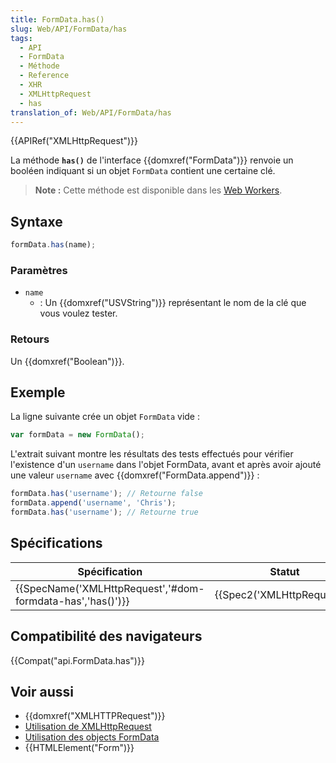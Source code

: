 ```yaml
---
title: FormData.has()
slug: Web/API/FormData/has
tags:
  - API
  - FormData
  - Méthode
  - Reference
  - XHR
  - XMLHttpRequest
  - has
translation_of: Web/API/FormData/has
---
```

{{APIRef("XMLHttpRequest")}}

La méthode **`has()`** de l'interface {{domxref("FormData")}} renvoie un booléen indiquant si un objet `FormData` contient une certaine clé.

> **Note :** Cette méthode est disponible dans les [Web Workers](/fr/docs/Web/API/Web_Workers_API).

## Syntaxe

```js
formData.has(name);
```

### Paramètres

- `name`
  - : Un {{domxref("USVString")}} représentant le nom de la clé que vous voulez tester.

### Retours

Un {{domxref("Boolean")}}.

## Exemple

La ligne suivante crée un objet `FormData` vide :

```js
var formData = new FormData();
```

L'extrait suivant montre les résultats des tests effectués pour vérifier l'existence d'un `username` dans l'objet FormData, avant et après avoir ajouté une valeur `username` avec {{domxref("FormData.append")}} :

```js
formData.has('username'); // Retourne false
formData.append('username', 'Chris');
formData.has('username'); // Retourne true
```

## Spécifications

| Spécification                                                                | Statut                               | Commentaire |
| ---------------------------------------------------------------------------- | ------------------------------------ | ----------- |
| {{SpecName('XMLHttpRequest','#dom-formdata-has','has()')}} | {{Spec2('XMLHttpRequest')}} |             |

## Compatibilité des navigateurs

{{Compat("api.FormData.has")}}

## Voir aussi

- {{domxref("XMLHTTPRequest")}}
- [Utilisation de XMLHttpRequest](/fr/docs/Web/API/XMLHttpRequest/Utiliser_XMLHttpRequest)
- [Utilisation des objects FormData](/fr/docs/Web/API/FormData/Utilisation_objets_FormData)
- {{HTMLElement("Form")}}
